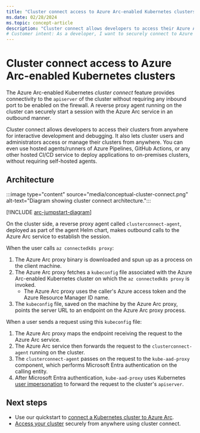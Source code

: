 ```yaml
---
title: "Cluster connect access to Azure Arc-enabled Kubernetes clusters"
ms.date: 02/28/2024
ms.topic: concept-article
description: "Cluster connect allows developers to access their Azure Arc-enabled Kubernetes clusters from anywhere for interactive development and debugging."
# Customer intent: As a developer, I want to securely connect to Azure Arc-enabled Kubernetes clusters from anywhere, so that I can perform interactive development and debugging without needing to configure firewall ports.
---
```


# Cluster connect access to Azure Arc-enabled Kubernetes clusters

The Azure Arc-enabled Kubernetes *cluster connect* feature provides connectivity to the `apiserver` of the cluster without requiring any inbound port to be enabled on the firewall. A reverse proxy agent running on the cluster can securely start a session with the Azure Arc service in an outbound manner.

Cluster connect allows developers to access their clusters from anywhere for interactive development and debugging. It also lets cluster users and administrators access or manage their clusters from anywhere. You can even use hosted agents/runners of Azure Pipelines, GitHub Actions, or any other hosted CI/CD service to deploy applications to on-premises clusters, without requiring self-hosted agents.

## Architecture

:::image type="content" source="media/conceptual-cluster-connect.png" alt-text="Diagram showing cluster connect architecture.":::

[!INCLUDE [arc-jumpstart-diagram](~/reusable-content/ce-skilling/azure/includes/arc-jumpstart-diagram.md)]

On the cluster side, a reverse proxy agent called `clusterconnect-agent`, deployed as part of the agent Helm chart, makes outbound calls to the Azure Arc service to establish the session.

When the user calls `az connectedk8s proxy`:

1. The Azure Arc proxy binary is downloaded and spun up as a process on the client machine.
1. The Azure Arc proxy fetches a `kubeconfig` file associated with the Azure Arc-enabled Kubernetes cluster on which the `az connectedk8s proxy` is invoked.
    * The Azure Arc proxy uses the caller's Azure access token and the Azure Resource Manager ID name.
1. The `kubeconfig` file, saved on the machine by the Azure Arc proxy, points the server URL to an endpoint on the Azure Arc proxy process.

When a user sends a request using this `kubeconfig` file:

1. The Azure Arc proxy maps the endpoint receiving the request to the Azure Arc service.
1. The Azure Arc service then forwards the request to the `clusterconnect-agent` running on the cluster.
1. The `clusterconnect-agent` passes on the request to the `kube-aad-proxy` component, which performs Microsoft Entra authentication on the calling entity.
1. After Microsoft Entra authentication, `kube-aad-proxy` uses Kubernetes [user impersonation](https://kubernetes.io/docs/reference/access-authn-authz/authentication/#user-impersonation) to forward the request to the cluster's `apiserver`.

## Next steps

* Use our quickstart to [connect a Kubernetes cluster to Azure Arc](./quickstart-connect-cluster.md).
* [Access your cluster](./cluster-connect.md) securely from anywhere using cluster connect.
